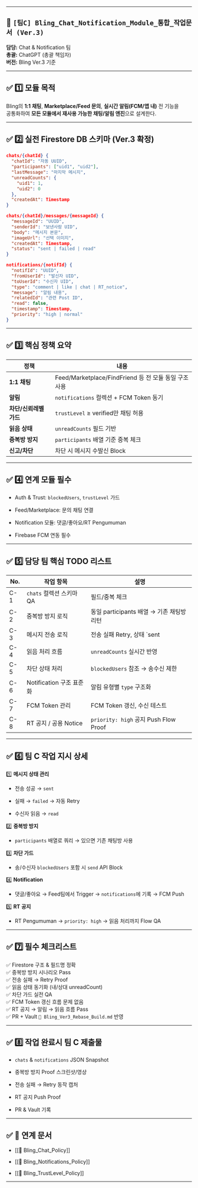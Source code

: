 

---

## 📌 `[팀C] Bling_Chat_Notification_Module_통합_작업문서 (Ver.3)`

**담당:** Chat & Notification 팀  
**총괄:** ChatGPT (총괄 책임자)  
**버전:** Bling Ver.3 기준

---

## ✅ 1️⃣ 모듈 목적

Bling의 **1:1 채팅**, **Marketplace/Feed 문의**, **실시간 알림(FCM/앱 내)** 전 기능을  
공통화하여 **모든 모듈에서 재사용 가능한 채팅/알림 엔진**으로 설계한다.

---

## ✅ 2️⃣ 실전 Firestore DB 스키마 (Ver.3 확정)

```json
chats/{chatId} {
  "chatId": "자동 UUID",
  "participants": ["uid1", "uid2"],
  "lastMessage": "마지막 메시지",
  "unreadCounts": {
    "uid1": 1,
    "uid2": 0
  },
  "createdAt": Timestamp
}

chats/{chatId}/messages/{messageId} {
  "messageId": "UUID",
  "senderId": "보낸사람 UID",
  "body": "메시지 본문",
  "imageUrl": "선택 이미지",
  "createdAt": Timestamp,
  "status": "sent | failed | read"
}

notifications/{notifId} {
  "notifId": "UUID",
  "fromUserId": "발신자 UID",
  "toUserId": "수신자 UID",
  "type": "comment | like | chat | RT_notice",
  "message": "알림 내용",
  "relatedId": "관련 Post ID",
  "read": false,
  "timestamp": Timestamp,
  "priority": "high | normal"
}
```

---

## ✅ 3️⃣ 핵심 정책 요약

|정책|내용|
|---|---|
|**1:1 채팅**|Feed/Marketplace/FindFriend 등 전 모듈 동일 구조 사용|
|**알림**|`notifications` 컬렉션 + FCM Token 동기|
|**차단/신뢰레벨 가드**|`trustLevel` ≥ verified만 채팅 허용|
|**읽음 상태**|`unreadCounts` 필드 기반|
|**중복방 방지**|`participants` 배열 기준 중복 체크|
|**신고/차단**|차단 시 메시지 수발신 Block|

---

## ✅ 4️⃣ 연계 모듈 필수

- Auth & Trust: `blockedUsers`, `trustLevel` 가드
    
- Feed/Marketplace: 문의 채팅 연결
    
- Notification 모듈: 댓글/좋아요/RT Pengumuman
    
- Firebase FCM 연동 필수
    

---

## ✅ 5️⃣ 담당 팀 핵심 TODO 리스트

|No.|작업 항목|설명|
|---|---|---|
|C-1|`chats` 컬렉션 스키마 QA|필드/중복 체크|
|C-2|중복방 방지 로직|동일 participants 배열 → 기존 채팅방 리턴|
|C-3|메시지 전송 로직|전송 실패 Retry, 상태 `sent|
|C-4|읽음 처리 흐름|`unreadCounts` 실시간 반영|
|C-5|차단 상태 처리|`blockedUsers` 참조 → 송수신 제한|
|C-6|Notification 구조 표준화|알림 유형별 `type` 구조화|
|C-7|FCM Token 관리|FCM Token 갱신, 수신 테스트|
|C-8|RT 공지 / 공용 Notice|`priority: high` 공지 Push Flow Proof|

---

## ✅ 6️⃣ 팀 C 작업 지시 상세

1️⃣ **메시지 상태 관리**

- 전송 성공 → `sent`
    
- 실패 → `failed` → 자동 Retry
    
- 수신자 읽음 → `read`
    

2️⃣ **중복방 방지**

- `participants` 배열로 쿼리 → 있으면 기존 채팅방 사용
    

3️⃣ **차단 가드**

- 송/수신자 `blockedUsers` 포함 시 `send` API Block
    

4️⃣ **Notification**

- 댓글/좋아요 → Feed팀에서 Trigger → `notifications`에 기록 → FCM Push
    

5️⃣ **RT 공지**

- RT Pengumuman → `priority: high` → 읽음 처리까지 Flow QA
    

---

## ✅ 7️⃣ 필수 체크리스트

✅ Firestore 구조 & 필드명 정확  
✅ 중복방 방지 시나리오 Pass  
✅ 전송 실패 → Retry Proof  
✅ 읽음 상태 동기화 (내/상대 unreadCount)  
✅ 차단 가드 실전 QA  
✅ FCM Token 갱신 흐름 문제 없음  
✅ RT 공지 → 알림 → 읽음 흐름 Pass  
✅ PR + Vault `📌 Bling_Ver3_Rebase_Build.md` 반영

---

## ✅ 8️⃣ 작업 완료시 팀 C 제출물

- `chats` & `notifications` JSON Snapshot
    
- 중복방 방지 Proof 스크린샷/영상
    
- 전송 실패 → Retry 동작 캡처
    
- RT 공지 Push Proof
    
- PR & Vault 기록
    

---

## ✅ 🔗 연계 문서

- [[📌 Bling_Chat_Policy]]
    
- [[📌 Bling_Notifications_Policy]]
    
- [[📌 Bling_TrustLevel_Policy]]
    
    

---

